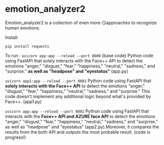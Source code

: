 # emotion_analyzer2
Emotion_analyzer2 is a collection of even more 😏approaches to recognize human emotions.

Install:

`pip install requests`

To run :
 `uvicorn app:app --reload --port 8000` (base code)
 Python code using FastAPI that solely interacts with the Face++ API to detect the emotions "anger," "disgust," "fear," "happiness," "neutral," "sadness," and "surprise." **as well as "headpose" and "eyestatus"** (app.py)


 `uvicorn app1:app --reload --port 8001`
 Python code using FastAPI that **solely interacts with the Face++ API** to detect the emotions "anger," "disgust," "fear," "happiness," "neutral," "sadness," and "surprise." This code doesn't implement any additional logic beyond what's provided by Face++. (app1.py)


`uvicorn app:app --reload --port 8002` 
 Python code using FastAPI that interacts with the **Face++ API and AZURE face API** to detect the emotions "anger," "disgust," "fear," "happiness," "neutral," "sadness," and "surprise." as well as "headpose" and "eyestatus" (app2.py).Moreover, it compares the results from the both API and outputs the most probable result. (code is progress!)




